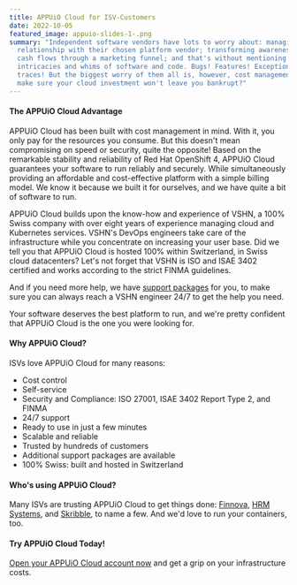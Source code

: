 ```yaml
---
title: APPUiO Cloud for ISV-Customers
date: 2022-10-05
featured_image: appuio-slides-1-.png
summary: "Independent software vendors have lots to worry about: managing the
  relationship with their chosen platform vendor; transforming awareness into
  cash flows through a marketing funnel; and that's without mentioning the daily
  intricacies and whims of software and code. Bugs! Features! Exceptions! Stack
  traces! But the biggest worry of them all is, however, cost management. How to
  make sure your cloud investment won't leave you bankrupt?"
---
```

#### The APPUiO Cloud Advantage

APPUiO Cloud has been built with cost management in mind. With it, you only pay for the resources you consume. But this doesn't mean compromising on speed or security, quite the opposite! Based on the remarkable stability and reliability of Red Hat OpenShift 4, APPUiO Cloud guarantees your software to run reliably and securely. While simultaneously providing an affordable and cost-effective platform with a simple billing model. We know it because we built it for ourselves, and we have quite a bit of software to run.

APPUiO Cloud builds upon the know-how and experience of VSHN, a 100% Swiss company with over eight years of experience managing cloud and Kubernetes services. VSHN's DevOps engineers take care of the infrastructure while you concentrate on increasing your user base. Did we tell you that APPUiO Cloud is hosted 100% within Switzerland, in Swiss cloud datacenters? Let's not forget that VSHN is ISO and ISAE 3402 certified and works according to the strict FINMA guidelines.

And if you need more help, we have [support packages](https://products.docs.vshn.ch/products/appuio/cloud/support_packages.html) for you, to make sure you can always reach a VSHN engineer 24/7 to get the help you need.

Your software deserves the best platform to run, and we're pretty confident that APPUiO Cloud is the one you were looking for.

#### Why APPUiO Cloud?

ISVs love APPUiO Cloud for many reasons:

* Cost control
* Self-service
* Security and Compliance: ISO 27001, ISAE 3402 Report Type 2, and FINMA
* 24/7 support
* Ready to use in just a few minutes
* Scalable and reliable
* Trusted by hundreds of customers
* Additional support packages are available
* 100% Swiss: built and hosted in Switzerland

#### Who's using APPUiO Cloud?

Many ISVs are trusting APPUiO Cloud to get things done: [Finnova](https://www.vshn.ch/success-stories/finnova/), [HRM Systems](https://www.vshn.ch/en/success-stories/hrm-systems/), and [Skribble](https://www.vshn.ch/en/success-stories/skribble/), to name a few. And we'd love to run your containers, too.

#### Try APPUiO Cloud Today!

[Open your APPUiO Cloud account now](https://appuio.cloud/register) and get a grip on your infrastructure costs.